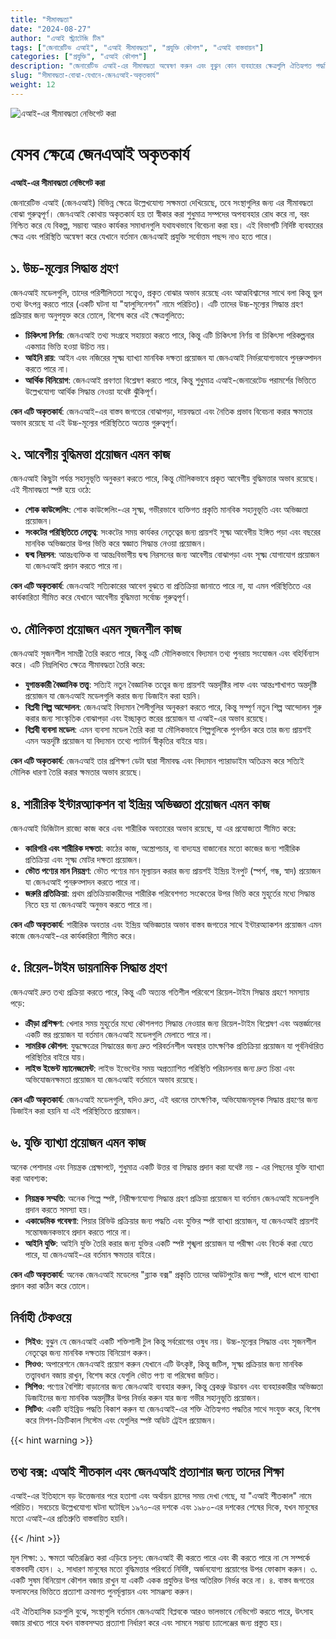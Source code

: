 ```yaml
---
title: "সীমাবদ্ধতা"
date: "2024-08-27"
author: "এআই স্ট্র্যাটেজি টিম"
tags: ["জেনারেটিভ এআই", "এআই সীমাবদ্ধতা", "প্রযুক্তি কৌশল", "এআই বাস্তবায়ন"]
categories: ["প্রযুক্তি", "এআই কৌশল"]
description: "জেনারেটিভ এআই-এর সীমাবদ্ধতা অন্বেষণ করুন এবং বুঝুন কোন ব্যবহারের ক্ষেত্রগুলি ঐতিহ্যগত পদ্ধতির জন্য বেশি উপযুক্ত, যা এআই গ্রহণে আরও সুচিন্তিত সিদ্ধান্ত নেওয়ার সুযোগ দেয়।"
slug: "সীমাবদ্ধতা-বোঝা-যেখানে-জেনএআই-অকৃতকার্য"
weight: 12
---
```


![এআই-এর সীমাবদ্ধতা নেভিগেট করা](/12.png)

# যেসব ক্ষেত্রে জেনএআই অকৃতকার্য
**এআই-এর সীমাবদ্ধতা নেভিগেট করা**

জেনারেটিভ এআই (জেনএআই) বিভিন্ন ক্ষেত্রে উল্লেখযোগ্য সক্ষমতা দেখিয়েছে, তবে সংস্থাগুলির জন্য এর সীমাবদ্ধতা বোঝা গুরুত্বপূর্ণ। জেনএআই কোথায় অকৃতকার্য হয় তা স্বীকার করা শুধুমাত্র সম্পদের অপব্যবহার রোধ করে না, বরং নিশ্চিত করে যে বিকল্প, সম্ভাব্য আরও কার্যকর সমাধানগুলি যথাযথভাবে বিবেচনা করা হয়। এই বিভাগটি নির্দিষ্ট ব্যবহারের ক্ষেত্র এবং পরিস্থিতি অন্বেষণ করে যেখানে বর্তমান জেনএআই প্রযুক্তি সর্বোত্তম পছন্দ নাও হতে পারে।

## ১. উচ্চ-মূল্যের সিদ্ধান্ত গ্রহণ

জেনএআই মডেলগুলি, তাদের পরিশীলিততা সত্ত্বেও, প্রকৃত বোঝার অভাব রয়েছে এবং আত্মবিশ্বাসের সাথে বলা কিন্তু ভুল তথ্য উৎপন্ন করতে পারে (একটি ঘটনা যা "হ্যালুসিনেশন" নামে পরিচিত)। এটি তাদের উচ্চ-মূল্যের সিদ্ধান্ত গ্রহণ প্রক্রিয়ার জন্য অনুপযুক্ত করে তোলে, বিশেষ করে এই ক্ষেত্রগুলিতে:

- **চিকিৎসা নির্ণয়**: জেনএআই তথ্য সংগ্রহে সহায়তা করতে পারে, কিন্তু এটি চিকিৎসা নির্ণয় বা চিকিৎসা পরিকল্পনার একমাত্র ভিত্তি হওয়া উচিত নয়।
- **আইনি রায়**: আইন এবং নজিরের সূক্ষ্ম ব্যাখ্যা মানবিক দক্ষতা প্রয়োজন যা জেনএআই নির্ভরযোগ্যভাবে পুনরুত্পাদন করতে পারে না।
- **আর্থিক বিনিয়োগ**: জেনএআই প্রবণতা বিশ্লেষণ করতে পারে, কিন্তু শুধুমাত্র এআই-জেনারেটেড পরামর্শের ভিত্তিতে উল্লেখযোগ্য আর্থিক সিদ্ধান্ত নেওয়া যথেষ্ট ঝুঁকিপূর্ণ।

**কেন এটি অকৃতকার্য**: জেনএআই-এর বাস্তব জগতের বোঝাপড়া, দায়বদ্ধতা এবং নৈতিক প্রভাব বিবেচনা করার ক্ষমতার অভাব রয়েছে যা এই উচ্চ-মূল্যের পরিস্থিতিতে অত্যন্ত গুরুত্বপূর্ণ।

## ২. আবেগীয় বুদ্ধিমত্তা প্রয়োজন এমন কাজ

জেনএআই কিছুটা পর্যন্ত সহানুভূতি অনুকরণ করতে পারে, কিন্তু মৌলিকভাবে প্রকৃত আবেগীয় বুদ্ধিমত্তার অভাব রয়েছে। এই সীমাবদ্ধতা স্পষ্ট হয়ে ওঠে:

- **শোক কাউন্সেলিং**: শোক কাউন্সেলিং-এর সূক্ষ্ম, গভীরভাবে ব্যক্তিগত প্রকৃতি মানবিক সহানুভূতি এবং অভিজ্ঞতা প্রয়োজন।
- **সংকটের পরিস্থিতিতে নেতৃত্ব**: সংকটের সময় কার্যকর নেতৃত্বের জন্য প্রায়শই সূক্ষ্ম আবেগীয় ইঙ্গিত পড়া এবং বছরের মানবিক অভিজ্ঞতার উপর ভিত্তি করে স্বজ্ঞাত সিদ্ধান্ত নেওয়া প্রয়োজন।
- **দ্বন্দ্ব নিরসন**: আন্তঃব্যক্তিক বা আন্তঃবিভাগীয় দ্বন্দ্ব নিরসনের জন্য আবেগীয় বোঝাপড়া এবং সূক্ষ্ম যোগাযোগ প্রয়োজন যা জেনএআই প্রদান করতে পারে না।

**কেন এটি অকৃতকার্য**: জেনএআই সত্যিকারের আবেগ বুঝতে বা প্রতিক্রিয়া জানাতে পারে না, যা এমন পরিস্থিতিতে এর কার্যকারিতা সীমিত করে যেখানে আবেগীয় বুদ্ধিমত্তা সর্বোচ্চ গুরুত্বপূর্ণ।

## ৩. মৌলিকতা প্রয়োজন এমন সৃজনশীল কাজ

জেনএআই সৃজনশীল সামগ্রী তৈরি করতে পারে, কিন্তু এটি মৌলিকভাবে বিদ্যমান তথ্য পুনরায় সংযোজন এবং বহির্বিন্যাস করে। এটি নিম্নলিখিত ক্ষেত্রে সীমাবদ্ধতা তৈরি করে:

- **যুগান্তকারী বৈজ্ঞানিক তত্ত্ব**: সত্যিই নতুন বৈজ্ঞানিক তত্ত্বের জন্য প্রায়শই অন্তর্দৃষ্টির লাফ এবং আন্তঃশাখাগত অন্তর্দৃষ্টি প্রয়োজন যা জেনএআই মডেলগুলি করার জন্য ডিজাইন করা হয়নি।
- **বিপ্লবী শিল্প আন্দোলন**: জেনএআই বিদ্যমান শৈলীগুলির অনুকরণ করতে পারে, কিন্তু সম্পূর্ণ নতুন শিল্প আন্দোলন শুরু করার জন্য সাংস্কৃতিক বোঝাপড়া এবং ইচ্ছাকৃত স্তরের প্রয়োজন যা এআই-এর অভাব রয়েছে।
- **বিপ্লবী ব্যবসা মডেল**: এমন ব্যবসা মডেল তৈরি করা যা মৌলিকভাবে শিল্পগুলিকে পুনর্গঠন করে তার জন্য প্রায়শই এমন অন্তর্দৃষ্টি প্রয়োজন যা বিদ্যমান তথ্যে প্যাটার্ন স্বীকৃতির বাইরে যায়।

**কেন এটি অকৃতকার্য**: জেনএআই তার প্রশিক্ষণ ডেটা দ্বারা সীমাবদ্ধ এবং বিদ্যমান প্যারাডাইম অতিক্রম করে সত্যিই মৌলিক ধারণা তৈরি করার ক্ষমতার অভাব রয়েছে।

## ৪. শারীরিক ইন্টারঅ্যাকশন বা ইন্দ্রিয় অভিজ্ঞতা প্রয়োজন এমন কাজ

জেনএআই ডিজিটাল রাজ্যে কাজ করে এবং শারীরিক অবতারের অভাব রয়েছে, যা এর প্রযোজ্যতা সীমিত করে:

- **কারিগরি এবং শারীরিক দক্ষতা**: কাঠের কাজ, অস্ত্রোপচার, বা বাদ্যযন্ত্র বাজানোর মতো কাজের জন্য শারীরিক প্রতিক্রিয়া এবং সূক্ষ্ম মোটর দক্ষতা প্রয়োজন।
- **ভৌত পণ্যের মান নিয়ন্ত্রণ**: ভৌত পণ্যের মান মূল্যায়ন করার জন্য প্রায়শই ইন্দ্রিয় ইনপুট (স্পর্শ, গন্ধ, স্বাদ) প্রয়োজন যা জেনএআই পুনরুত্পাদন করতে পারে না।
- **জরুরি প্রতিক্রিয়া**: প্রথম প্রতিক্রিয়াকারীদের শারীরিক পরিবেশগত সংকেতের উপর ভিত্তি করে মুহূর্তের মধ্যে সিদ্ধান্ত নিতে হয় যা জেনএআই অনুভব করতে পারে না।

**কেন এটি অকৃতকার্য**: শারীরিক অবতার এবং ইন্দ্রিয় অভিজ্ঞতার অভাব বাস্তব জগতের সাথে ইন্টারঅ্যাকশন প্রয়োজন এমন কাজে জেনএআই-এর কার্যকারিতা সীমিত করে।

## ৫. রিয়েল-টাইম ডায়নামিক সিদ্ধান্ত গ্রহণ

জেনএআই দ্রুত তথ্য প্রক্রিয়া করতে পারে, কিন্তু এটি অত্যন্ত গতিশীল পরিবেশে রিয়েল-টাইম সিদ্ধান্ত গ্রহণে সমস্যায় পড়ে:

- **ক্রীড়া প্রশিক্ষণ**: খেলার সময় মুহূর্তের মধ্যে কৌশলগত সিদ্ধান্ত নেওয়ার জন্য রিয়েল-টাইম বিশ্লেষণ এবং অন্তর্জ্ঞানের একটি স্তর প্রয়োজন যা বর্তমান জেনএআই মডেলগুলি মেলাতে পারে না।
- **সামরিক কৌশল**: যুদ্ধক্ষেত্রের সিদ্ধান্তের জন্য দ্রুত পরিবর্তনশীল অবস্থার তাৎক্ষণিক প্রতিক্রিয়া প্রয়োজন যা পূর্বনির্ধারিত পরিস্থিতির বাইরে যায়।
- **লাইভ ইভেন্ট ম্যানেজমেন্ট**: লাইভ ইভেন্টের সময় অপ্রত্যাশিত পরিস্থিতি পরিচালনার জন্য দ্রুত চিন্তা এবং অভিযোজনক্ষমতা প্রয়োজন যা জেনএআই বর্তমানে অভাব রয়েছে।

**কেন এটি অকৃতকার্য**: জেনএআই মডেলগুলি, যদিও দ্রুত, এই ধরনের তাৎক্ষণিক, অভিযোজনমূলক সিদ্ধান্ত গ্রহণের জন্য ডিজাইন করা হয়নি যা এই পরিস্থিতিতে প্রয়োজন।

## ৬. যুক্তি ব্যাখ্যা প্রয়োজন এমন কাজ

অনেক পেশাদার এবং নিয়ন্ত্রক প্রেক্ষাপটে, শুধুমাত্র একটি উত্তর বা সিদ্ধান্ত প্রদান করা যথেষ্ট নয় - এর পিছনের যুক্তি ব্যাখ্যা করা আবশ্যক:

- **নিয়ন্ত্রক সম্মতি**: অনেক শিল্পে স্পষ্ট, নিরীক্ষণযোগ্য সিদ্ধান্ত গ্রহণ প্রক্রিয়া প্রয়োজন যা বর্তমান জেনএআই মডেলগুলি প্রদান করতে সমস্যা হয়।
- **একাডেমিক গবেষণা**: পিয়ার রিভিউ প্রক্রিয়ার জন্য পদ্ধতি এবং যুক্তির স্পষ্ট ব্যাখ্যা প্রয়োজন, যা জেনএআই প্রায়শই সন্তোষজনকভাবে প্রদান করতে পারে না।
- **আইনি যুক্তি**: আইনি যুক্তি তৈরি করার জন্য যুক্তির একটি স্পষ্ট শৃঙ্খলা প্রয়োজন যা পরীক্ষা এবং বিতর্ক করা যেতে পারে, যা জেনএআই-এর বর্তমান ক্ষমতার বাইরে।

**কেন এটি অকৃতকার্য**: অনেক জেনএআই মডেলের "ব্ল্যাক বক্স" প্রকৃতি তাদের আউটপুটের জন্য স্পষ্ট, ধাপে ধাপে ব্যাখ্যা প্রদান করা কঠিন করে তোলে।

## নির্বাহী টেকওয়ে

- **সিইও**: বুঝুন যে জেনএআই একটি শক্তিশালী টুল কিন্তু সর্বরোগের ওষুধ নয়। উচ্চ-মূল্যের সিদ্ধান্ত এবং সৃজনশীল নেতৃত্বের জন্য মানবিক দক্ষতায় বিনিয়োগ করুন।
- **সিওও**: অপারেশনে জেনএআই প্রয়োগ করুন যেখানে এটি উৎকৃষ্ট, কিন্তু জটিল, সূক্ষ্ম প্রক্রিয়ার জন্য মানবিক তত্ত্বাবধান বজায় রাখুন, বিশেষ করে যেগুলি ভৌত পণ্য বা পরিষেবা জড়িত।
- **সিপিও**: পণ্যের বৈশিষ্ট্য বাড়ানোর জন্য জেনএআই ব্যবহার করুন, কিন্তু ব্রেকথ্রু উদ্ভাবন এবং ব্যবহারকারীর অভিজ্ঞতা ডিজাইনের জন্য মানবিক অন্তর্দৃষ্টির উপর নির্ভর করুন যার জন্য গভীর সহানুভূতি প্রয়োজন।
- **সিটিও**: একটি হাইব্রিড পদ্ধতি বিকাশ করুন যা জেনএআই-এর শক্তি ঐতিহ্যগত পদ্ধতির সাথে সংযুক্ত করে, বিশেষ করে মিশন-ক্রিটিকাল সিস্টেম এবং যেগুলির স্পষ্ট অডিট ট্রেইল প্রয়োজন।

{{< hint warning >}}

## তথ্য বক্স: এআই শীতকাল এবং জেনএআই প্রত্যাশার জন্য তাদের শিক্ষা

এআই-এর ইতিহাসে বড় উত্তেজনার পরে হতাশা এবং অর্থায়ন হ্রাসের সময় দেখা গেছে, যা "এআই শীতকাল" নামে পরিচিত। সবচেয়ে উল্লেখযোগ্য ঘটনা ঘটেছিল ১৯৭০-এর দশকে এবং ১৯৮০-এর দশকের শেষের দিকে, যখন মানুষের মতো এআই-এর প্রতিশ্রুতি বাস্তবায়িত হয়নি।

{{< /hint >}}

মূল শিক্ষা:
১. ক্ষমতা অতিরঞ্জিত করা এড়িয়ে চলুন: জেনএআই কী করতে পারে এবং কী করতে পারে না সে সম্পর্কে বাস্তববাদী হোন।
২. সাধারণ মানুষের মতো বুদ্ধিমত্তার পরিবর্তে নির্দিষ্ট, অর্জনযোগ্য প্রয়োগের উপর ফোকাস করুন।
৩. একটি সুষম বিনিয়োগ কৌশল বজায় রাখুন যা একটি একক প্রযুক্তির উপর অতিরিক্ত নির্ভর করে না।
৪. বাস্তব জগতের ফলাফলের ভিত্তিতে প্রত্যাশা ক্রমাগত পুনর্মূল্যায়ন এবং সামঞ্জস্য করুন।

এই ঐতিহাসিক চক্রগুলি বুঝে, সংস্থাগুলি বর্তমান জেনএআই বিপ্লবকে আরও ভালভাবে নেভিগেট করতে পারে, উৎসাহ বজায় রাখতে পারে যখন বাস্তবসম্মত প্রত্যাশা নির্ধারণ করে এবং সামনে সম্ভাব্য চ্যালেঞ্জের জন্য প্রস্তুত হয়।